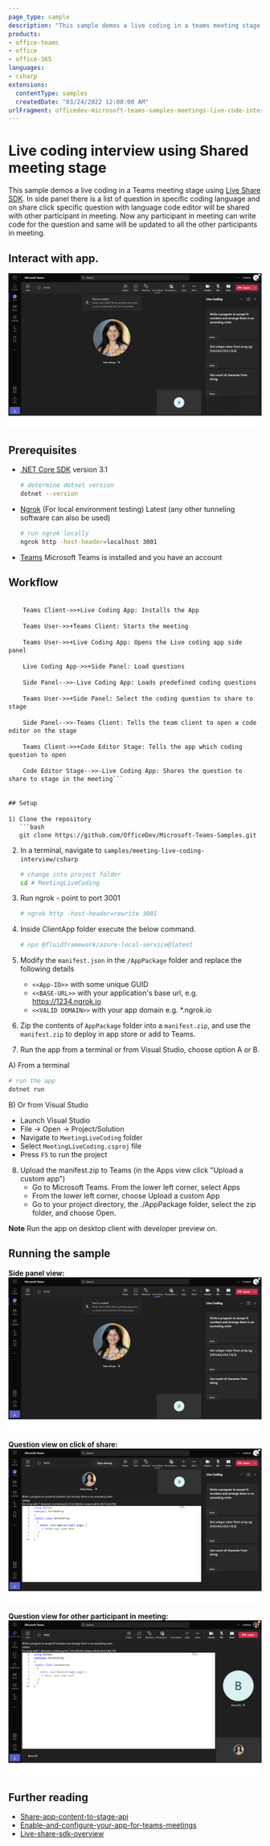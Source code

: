 ```yaml
---
page_type: sample
description: "This sample demos a live coding in a teams meeting stage using live share SDK."
products:
- office-teams
- office
- office-365
languages:
- csharp
extensions:
  contentType: samples
  createdDate: "03/24/2022 12:00:00 AM"
urlFragment: officedev-microsoft-teams-samples-meetings-live-code-interview-csharp
---
```


# Live coding interview using Shared meeting stage 

This sample demos a live coding in a Teams meeting stage using [Live Share SDK](https://aka.ms/livesharedocs). In side panel there is a list of question in specific coding language and on share click specific question with language code editor will be shared with other participant in meeting.
Now any participant in meeting can write code for the question and same will be updated to all the other participants in meeting.

## Interact with app.

![side panel ](MeetingLiveCoding/Images/MeetinLiveCodeInterview.gif)

## Prerequisites

- [.NET Core SDK](https://dotnet.microsoft.com/download) version 3.1

  ```bash
  # determine dotnet version
  dotnet --version
  ```

- [Ngrok](https://ngrok.com/download) (For local environment testing) Latest (any other tunneling software can also be used)
  ```bash
  # run ngrok locally
  ngrok http -host-header=localhost 3001
  ```

- [Teams](https://teams.microsoft.com) Microsoft Teams is installed and you have an account

## Workflow

```Teams User->>+Teams Client: Schedules a Teams Meeting with candidate

    Teams Client->>+Live Coding App: Installs the App

    Teams User->>+Teams Client: Starts the meeting

    Teams User->>+Live Coding App: Opens the Live coding app side panel

    Live Coding App->>+Side Panel: Load questions

    Side Panel-->>-Live Coding App: Loads predefined coding questions

    Teams User->>+Side Panel: Select the coding question to share to stage

    Side Panel-->>-Teams Client: Tells the team client to open a code editor on the stage

    Teams Client->>+Code Editor Stage: Tells the app which coding question to open

    Code Editor Stage-->>-Live Coding App: Shares the question to share to stage in the meeting```


## Setup

1) Clone the repository
   ```bash
   git clone https://github.com/OfficeDev/Microsoft-Teams-Samples.git
   ```

2) In a terminal, navigate to `samples/meeting-live-coding-interview/csharp`

    ```bash
    # change into project folder
    cd # MeetingLiveCoding
    ```
3) Run ngrok - point to port 3001

    ```bash
    # ngrok http -host-header=rewrite 3001
    ```
4) Inside ClientApp folder execute the below command.

    ```bash
    # npx @fluidframework/azure-local-service@latest
    ```

5) Modify the `manifest.json` in the `/AppPackage` folder and replace the following details
   - `<<App-ID>>` with some unique GUID   
   - `<<BASE-URL>>` with your application's base url, e.g. https://1234.ngrok.io
   - `<<VALID DOMAIN>>` with your app domain e.g. *.ngrok.io

6) Zip the contents of `AppPackage` folder into a `manifest.zip`, and use the `manifest.zip` to deploy in app store or add to Teams.

7) Run the app from a terminal or from Visual Studio, choose option A or B.

  A) From a terminal

  ```bash
  # run the app
  dotnet run
  ```

  B) Or from Visual Studio

  - Launch Visual Studio
  - File -> Open -> Project/Solution
  - Navigate to `MeetingLiveCoding` folder
  - Select `MeetingLiveCoding.csproj` file
  - Press `F5` to run the project

8) Upload the manifest.zip to Teams (in the Apps view click "Upload a custom app")
   - Go to Microsoft Teams. From the lower left corner, select Apps
   - From the lower left corner, choose Upload a custom App
   - Go to your project directory, the ./AppPackage folder, select the zip folder, and choose Open.

**Note** Run the app on desktop client with developer preview on.   

## Running the sample

**Side panel view:**
![side panel ](MeetingLiveCoding/Images/sidePanelView.png)

**Question view on click of share:**
![shared content](MeetingLiveCoding/Images/stageView.png)

**Question view for other participant in meeting:**
![shared content second user](MeetingLiveCoding/Images/stageViewseconduser.png)

## Further reading

- [Share-app-content-to-stage-api ](https://docs.microsoft.com/en-us/microsoftteams/platform/apps-in-teams-meetings/api-references?tabs=dotnet#share-app-content-to-stage-api)
- [Enable-and-configure-your-app-for-teams-meetings](https://docs.microsoft.com/en-us/microsoftteams/platform/apps-in-teams-meetings/enable-and-configure-your-app-for-teams-meetings)
- [Live-share-sdk-overview](https://docs.microsoft.com/en-us/microsoftteams/platform/apps-in-teams-meetings/teams-live-share-overview)

